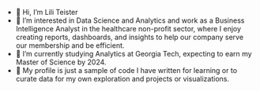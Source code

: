 - 👋 Hi, I’m Lili Teister
- 👀 I’m interested in Data Science and Analytics and work as a Business Intelligence Analyst in the healthcare non-profit sector, where I enjoy creating reports, dashboards, and insights to help our company serve our membership and be efficient.
- 🌱 I’m currently studying Analytics at Georgia Tech, expecting to earn my Master of Science by 2024.
- 💞️ My profile is just a sample of code I have written for learning or to curate data for my own exploration and projects or visualizations.


<!---
liliteister/liliteister is a ✨ special ✨ repository because its `README.md` (this file) appears on your GitHub profile.
You can click the Preview link to take a look at your changes.
--->
